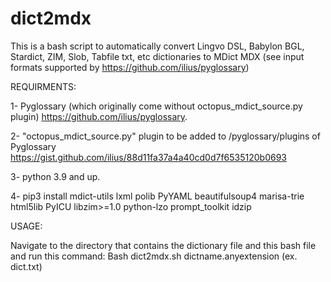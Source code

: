 # dict2mdx
This is a bash script to automatically convert Lingvo DSL, Babylon BGL, Stardict, ZIM, Slob, Tabfile txt, etc dictionaries to MDict MDX (see input formats supported by https://github.com/ilius/pyglossary)

REQUIRMENTS: 

1- Pyglossary (which originally come without octopus_mdict_source.py plugin)
https://github.com/ilius/pyglossary.

2- "octopus_mdict_source.py" plugin to be added to /pyglossary/plugins of Pyglossary
https://gist.github.com/ilius/88d11fa37a4a40cd0d7f6535120b0693

3- python 3.9 and up.

4- pip3 install mdict-utils lxml polib PyYAML beautifulsoup4 marisa-trie html5lib PyICU libzim>=1.0 python-lzo prompt_toolkit idzip



USAGE:

Navigate to the directory that contains the dictionary file and this bash file and run this command:
Bash dict2mdx.sh dictname.anyextension (ex. dict.txt)
